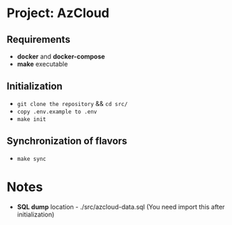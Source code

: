 # Project: AzCloud

## Requirements
- **docker** and **docker-compose**
- **make** executable

## Initialization
- `git clone the repository` && `cd src/`
- `copy .env.example to .env`
- `make init`

## Synchronization of flavors
- `make sync`

# Notes
- **SQL dump** location - ./src/azcloud-data.sql (You need import this after initialization)
